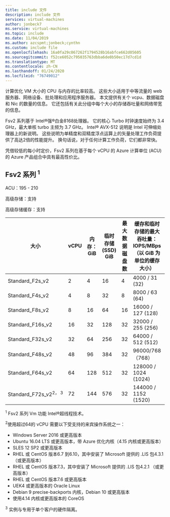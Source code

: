 ```yaml
---
title: include 文件
description: include 文件
services: virtual-machines
author: jonbeck7
ms.service: virtual-machines
ms.topic: include
ms.date: 11/04/2019
ms.author: azcspmt;jonbeck;cynthn
ms.custom: include file
ms.openlocfilehash: 16a0fa29c067262f1794528b16abfce662d05605
ms.sourcegitcommit: f52ce6052c795035763dbba6de0b50ec17d7cd1d
ms.translationtype: MT
ms.contentlocale: zh-CN
ms.lasthandoff: 01/24/2020
ms.locfileid: "76749012"
---
```

<!-- F-series, Fs-series* -->

计算优化 VM 大小的 CPU 与内存的比率较高。 这些大小适用于中等流量的 web 服务器、网络设备、批处理和应用程序服务器。 本文提供有关个 vcpu、数据磁盘和 Nic 的数量的信息。 它还包括有关此分组中每个大小的存储吞吐量和网络带宽的信息。

Fsv2 系列基于 Intel®强®白金8168处理器。 它的核心 Turbo 时钟速度始终为 3.4 GHz，最大单核 turbo 主频为 3.7 GHz。 Intel® AVX-512 说明是 Intel 可伸缩处理器上的新说明。 这些说明为单精度和双精度浮点运算上的矢量处理工作负荷提供了高达2倍的性能提升。 换句话说，对于任何计算工作负荷，它们都非常快。

凭借较低的每小时定价，Fsv2 系列在基于每个 vCPU 的 Azure 计算单位 (ACU) 的 Azure 产品组合中具有最高性价比。

## <a name="fsv2-series-sup1sup"></a>Fsv2 系列 <sup>1</sup>

ACU：195 - 210

高级存储：支持

高级存储缓存：支持

| 大小             | vCPU | 内存：GiB | 临时存储 (SSD) GiB | 最大数据磁盘数 | 缓存和临时存储的最大吞吐量：IOPS/MBps（以 GiB 为单位的缓存大小） | 非缓存磁盘最大吞吐量：IOPS / MBps | 最大 NIC 数/预期网络带宽 (MBps) |
|------------------|--------|-------------|----------------|----------------|--------------------------|--------------------------|-------------------------|
| Standard_F2s_v2  | 2      | 4           | 16             | 4              | 4000 / 31 (32)           | 3200 / 47                | 2 / 875                 |
| Standard_F4s_v2  | 4      | 8           | 32             | 8              | 8000 / 63 (64)           | 6400 / 95                | 2 / 1750               |
| Standard_F8s_v2  | 8      | 16          | 64             | 16             | 16000 / 127 (128)        | 12800 / 190              | 4 / 3500               |
| Standard_F16s_v2 | 16     | 32          | 128            | 32             | 32000 / 255 (256)        | 25600 / 380              | 4 / 7000               |
| Standard_F32s_v2 | 32     | 64          | 256            | 32             | 64000 / 512 (512)        | 51200 / 750              | 8 / 14000              |
| Standard_F48s_v2 | 48     | 96          | 384            | 32             | 96000/768 （768）        | 76800 / 1100             | 8 / 21000              |
| Standard_F64s_v2 | 64     | 128         | 512            | 32             | 128000 / 1024 (1024)     | 80000 / 1100             | 8 / 28000              |
| Standard_F72s_v2<sup>2，&nbsp;3</sup> | 72 | 144 | 576         | 32             | 144000 / 1152 (1520)     | 80000 / 1100             | 8 / 30000              |

<sup>1</sup> Fsv2 系列 Vm 功能 Intel®超线程技术。

<sup>2</sup>使用超过64的 vCPU 需要以下受支持的来宾操作系统之一：
- Windows Server 2016 或更高版本
- Ubuntu 16.04 LTS 或更高版本，带 Azure 优化内核（4.15 内核或更高版本）
- SLES 12 SP2 或更高版本
- RHEL 或 CentOS 版本6.7 到6.10，其中安装了 Microsoft 提供的 .LIS 包4.3.1 （或更高版本）
- RHEL 或 CentOS 版本7.3，其中安装了 Microsoft 提供的 .LIS 包4.2.1 （或更高版本）
- RHEL 或 CentOS 版本7.6 或更高版本
- UEK4 或更高版本的 Oracle Linux
- Debian 9 precise-backports 内核，Debian 10 或更高版本
- 使用4.14 内核或更高版本的 CoreOS

<sup>3</sup> 实例与专用于单个客户的硬件隔离。

